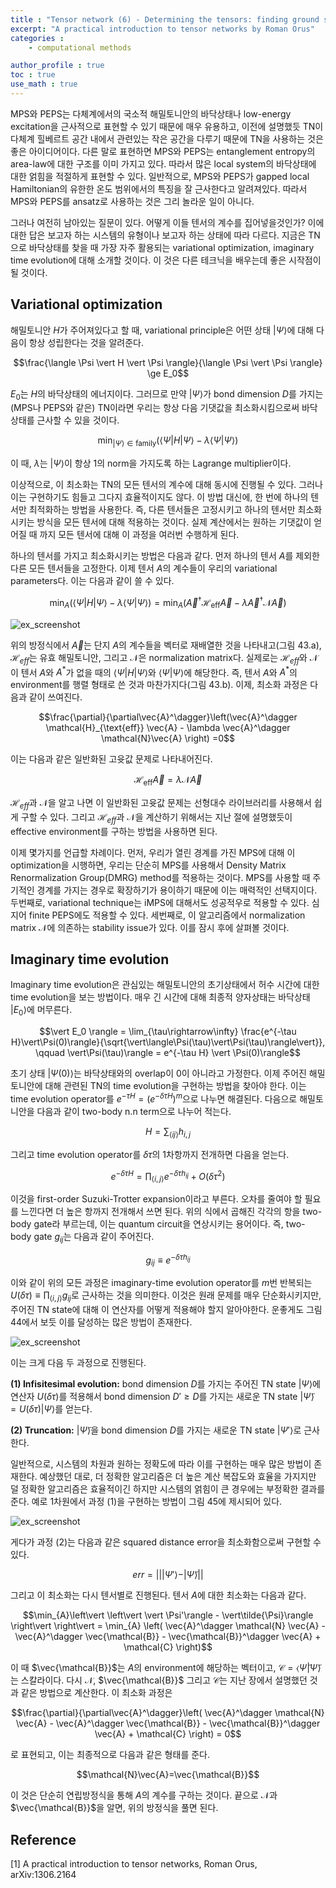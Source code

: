 ```yaml
---
title : "Tensor network (6) - Determining the tensors: finding ground states"
excerpt: "A practical introduction to tensor networks by Roman Orus"
categories :
    - computational methods

author_profile : true
toc : true
use_math : true
---
```


MPS와 PEPS는 다체계에서의 국소적 해밀토니안의 바닥상태나 low-energy excitation을 근사적으로 표현할 수 있기 때문에 매우 유용하고, 이전에 설명했듯 TN이 다체계 힐베르트 공간 내에서 관련있는 작은 공간을 다루기 때문에 TN을 사용하는 것은 좋은 아이디어이다. 다른 말로 표현하면 MPS와 PEPS는 entanglement entropy의 area-law에 대한 구조를 이미 가지고 있다. 따라서 많은 local system의 바닥상태에 대한 얽힘을 적절하게 표현할 수 있다. 일반적으로, MPS와 PEPS가 gapped local Hamiltonian의 유한한 온도 범위에서의 특징을 잘 근사한다고 알려져있다. 따라서 MPS와 PEPS를 ansatz로 사용하는 것은 그리 놀라운 일이 아니다.

그러나 여전히 남아있는 질문이 있다. 어떻게 이들 텐서의 계수를 집어넣을것인가? 이에 대한 답은 보고자 하는 시스템의 유형이나 보고자 하는 상태에 따라 다르다. 지금은 TN으로 바닥상태를 찾을 때 가장 자주 활용되는 variational optimization, imaginary time evolution에 대해 소개할 것이다. 이 것은 다른 테크닉을 배우는데 좋은 시작점이 될 것이다.

## Variational optimization

해밀토니안 $H$가 주어져있다고 할 때, variational principle은 어떤 상태 $\vert \Psi \rangle$에 대해 다음이 항상 성립한다는 것을 알려준다.

$$\frac{\langle \Psi \vert H \vert \Psi \rangle}{\langle \Psi \vert \Psi \rangle} \ge E_0$$

$E_0$는 $H$의 바닥상태의 에너지이다. 그러므로 만약 $\vert \Psi \rangle$가 bond dimension $D$를 가지는 (MPS나 PEPS와 같은) TN이라면 우리는 항상 다음 기댓값을 최소화시킴으로써 바닥상태를 근사할 수 있을 것이다.

$$\min_{\vert\Psi\rangle\in\text{family}} (\langle\Psi\vert H\vert\Psi\rangle - \lambda\langle\Psi\vert\Psi\rangle)$$

이 때, $\lambda$는 $\vert\Psi\rangle$이 항상 $1$의 norm을 가지도록 하는 Lagrange multiplier이다.

이상적으로, 이 최소화는 TN의 모든 텐서의 계수에 대해 동시에 진행될 수 있다. 그러나 이는 구현하기도 힘들고 그다지 효율적이지도 않다. 이 방법 대신에, 한 번에 하나의 텐서만 최적화하는 방법을 사용한다. 즉, 다른 텐서들은 고정시키고 하나의 텐서만 최소화시키는 방식을 모든 텐서에 대해 적용하는 것이다. 실제 계산에서는 원하는 기댓값이 얻어질 때 까지 모든 텐서에 대해 이 과정을 여러번 수행하게 된다.

하나의 텐서를 가지고 최소화시키는 방법은 다음과 같다. 먼저 하나의 텐서 $A$를 제외한 다른 모든 텐서들을 고정한다. 이제 텐서 $A$의 계수들이 우리의 variational parameters다. 이는 다음과 같이 쓸 수 있다.

$$\min_{A}(\langle\Psi\vert H\vert\Psi\rangle - \lambda\langle\Psi\vert\Psi\rangle ) = \min_{A} \left(\vec{A}^\dagger \mathcal{H}_{\text{eff}}\vec{A} - \lambda\vec{A}^\dagger \mathcal{N}\vec{A} \right)$$

![ex_screenshot](/assets/images/TN/fig43.jpg)

위의 방정식에서 $\vec{A}$는 단지 $A$의 계수들을 벡터로 재배열한 것을 나타내고(그림 43.a), $\mathcal{H}_{eff}$는 유효 해밀토니안, 그리고 $\mathcal{N}$은 normalization matrix다. 실제로는 $\mathcal{H}_{eff}$와 $\mathcal{N}$이 텐서 $A$와 $A^*$가 없을 때의 $\langle\Psi\vert H \vert\Psi\rangle$와 $\langle\Psi\vert\Psi\rangle$에 해당한다. 즉, 텐서 $A$와 $A^*$의 environment를 행렬 형태로 쓴 것과 마찬가지다(그림 43.b). 이제, 최소화 과정은 다음과 같이 쓰여진다.

$$\frac{\partial}{\partial\vec{A}^\dagger}\left(\vec{A}^\dagger \mathcal{H}_{\text{eff}} \vec{A} - \lambda \vec{A}^\dagger \mathcal{N}\vec{A} \right) =0$$

이는 다음과 같은 일반화된 고윳값 문제로 나타내어진다.

$$\mathcal{H}_{\text{eff}}\vec{A} = \lambda\mathcal{N}\vec{A} $$

$\mathcal{H}_{eff}$과 $\mathcal{N}$을 알고 나면 이 일반화된 고윳값 문제는 선형대수 라이브러리를 사용해서 쉽게 구할 수 있다. 그리고 $\mathcal{H}_{eff}$과 $\mathcal{N}$을 계산하기 위해서는 지난 절에 설명했듯이 effective environment를 구하는 방법을 사용하면 된다.

이제 몇가지를 언급할 차례이다. 먼저, 우리가 열린 경계를 가진 MPS에 대해 이 optimization을 시행하면, 우리는 단순히 MPS를 사용해서 Density Matrix Renormalization Group(DMRG) method를 적용하는 것이다. MPS를 사용할 때 주기적인 경계를 가지는 경우로 확장하기가 용이하기 때문에 이는 매력적인 선택지이다. 두번째로, variational technique는 iMPS에 대해서도 성공적우로 적용할 수 있다. 심지어 finite PEPS에도 적용할 수 있다. 세번째로, 이 알고리즘에서 normalization matrix $\mathcal{N}$에 의존하는 stability issue가 있다. 이를 잠시 후에 살펴볼 것이다.

## Imaginary time evolution

Imaginary time evolution은 관심있는 해밀토니안의 초기상태에서 허수 시간에 대한 time evolution을 보는 방법이다. 매우 긴 시간에 대해 최종적 양자상태는 바닥상태 $\vert E_0 \rangle$에 머무른다.

$$\vert E_0 \rangle = \lim_{\tau\rightarrow\infty} \frac{e^{-\tau H}\vert\Psi(0)\rangle}{\sqrt{\vert\langle\Psi(\tau)\vert\Psi(\tau)\rangle\vert}}, \qquad \vert\Psi(\tau)\rangle = e^{-\tau H} \vert \Psi(0)\rangle$$

초기 상태 $\vert \Psi(0) \rangle$는 바닥상태와의 overlap이 $0$이 아니라고 가정한다. 이제 주어진 해밀토니안에 대해 관련된 TN의 time evolution을 구현하는 방법을 찾아야 한다. 이는 time evolution operator를 $e^{-\tau H} = \left( e^{-\delta\tau H} \right)^m$으로 나누면 해결된다. 다음으로 해밀토니안을 다음과 같이 two-body n.n term으로 나누어 적는다. 

$$H = \sum_{\langle ij\rangle} h_{i,j}$$

그리고 time evolution operator를 $\delta\tau$의 1차항까지 전개하면 다음을 얻는다.

$$e^{-\delta\tau H} = \prod_{\langle i,j \rangle} e^{-\delta\tau h_{ij}} + O(\delta\tau^2)$$

이것을 first-order Suzuki-Trotter expansion이라고 부른다. 오차를 줄여야 할 필요를 느낀다면 더 높은 항까지 전개해서 쓰면 된다. 위의 식에서 곱해진 각각의 항을 two-body gate라 부르는데, 이는 quantum circuit을 연상시키는 용어이다. 즉, two-body gate $g_{ij}$는 다음과 같이 주어진다.

$$g_{ij} \equiv e^{-\delta\tau h_{ij}}$$

이와 같이 위의 모든 과정은 imaginary-time evolution operator를 $m$번 반복되는 $U(\delta\tau) \equiv \prod_{\langle i,j \rangle} g_{ij}$로 근사하는 것을 의미한다. 이것은 원래 문제를 매우 단순화시키지만, 주어진 TN state에 대해 이 연산자를 어떻게 적용해야 할지 알아야한다. 운좋게도 그림 44에서 보듯 이를 달성하는 많은 방법이 존재한다. 

![ex_screenshot](/assets/images/TN/fig44.jpg)

이는 크게 다음 두 과정으로 진행된다.

**(1) Infisitesimal evolution:** bond dimension $D$를 가지는 주어진 TN state $\vert \Psi \rangle$에 연산자 $U(\delta\tau)$를 적용해서 bond dimension $D'\ge D$를 가지는 새로운 TN state $\vert \tilde{\Psi} \rangle=U(\delta\tau)\vert\Psi\rangle$를 얻는다.

**(2) Truncation:** $\vert \tilde{\Psi}\rangle$을 bond dimension $D$를 가지는 새로운 TN state $\vert \Psi' \rangle$로 근사한다.

일반적으로, 시스템의 차원과 원하는 정확도에 따라 이를 구현하는 매우 많은 방법이 존재한다. 예상했던 대로, 더 정확한 알고리즘은 더 높은 계산 복잡도와 효율을 가지지만 덜 정확한 알고리즘은 효율적이긴 하지만 시스템의 얽힘이 큰 경우에는 부정확한 결과를 준다. 예로 1차원에서 과정 (1)을 구현하는 방법이 그림 45에 제시되어 있다.

![ex_screenshot](/assets/images/TN/fig45.jpg)

게다가 과정 (2)는 다음과 같은 squared distance error을 최소화함으로써 구현할 수 있다.

$$err = \left\vert \left\vert \vert \Psi'\rangle - \vert\tilde{\Psi}\rangle \right\vert \right\vert$$

그리고 이 최소화는 다시 텐서별로 진행된다. 텐서 $A$에 대한 최소화는 다음과 같다.

$$\min_{A}\left\vert \left\vert \vert \Psi'\rangle - \vert\tilde{\Psi}\rangle \right\vert \right\vert = \min_{A} \left( \vec{A}^\dagger \mathcal{N} \vec{A} - \vec{A}^\dagger \vec{\mathcal{B}} - \vec{\mathcal{B}}^\dagger \vec{A} + \mathcal{C} \right)$$

이 때 $\vec{\mathcal{B}}$는 $A$의 environment에 해당하는 벡터이고, $\mathcal{C}=\langle\tilde{\Psi}\vert\tilde{\Psi}\rangle$는 스칼라이다. 다시 $\mathcal{N}$, $\vec{\mathcal{B}}$ 그리고 $\mathcal{C}$는 지난 장에서 설명했던 것과 같은 방법으로 계산한다. 이 최소화 과정은

$$\frac{\partial}{\partial\vec{A}^\dagger}\left( \vec{A}^\dagger \mathcal{N} \vec{A} - \vec{A}^\dagger \vec{\mathcal{B}} - \vec{\mathcal{B}}^\dagger \vec{A} + \mathcal{C} \right) = 0$$

로 표현되고, 이는 최종적으로 다음과 같은 형태를 준다.

$$\mathcal{N}\vec{A}=\vec{\mathcal{B}}$$

이 것은 단순히 연립방정식을 통해 $A$의 계수를 구하는 것이다. 끝으로 $\mathcal{N}$과 $\vec{\mathcal{B}}$을 알면, 위의 방정식을 풀면 된다. 



















## Reference

[1] A practical introduction to tensor networks, Roman Orus, arXiv:1306.2164

